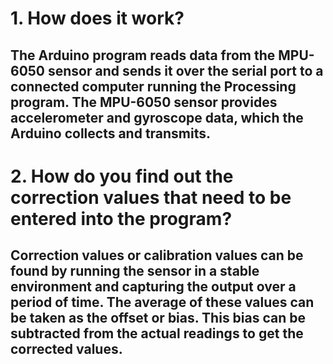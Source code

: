 # 1. How does it work?
## The Arduino program reads data from the MPU-6050 sensor and sends it over the serial port to a connected computer running the Processing program. The MPU-6050 sensor provides accelerometer and gyroscope data, which the Arduino collects and transmits.

# 2. How do you find out the correction values that need to be entered into the program?
## Correction values or calibration values can be found by running the sensor in a stable environment and capturing the output over a period of time. The average of these values can be taken as the offset or bias. This bias can be subtracted from the actual readings to get the corrected values.